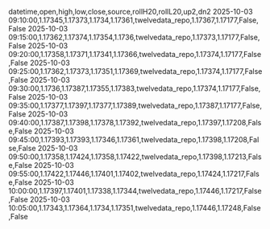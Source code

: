 datetime,open,high,low,close,source,rollH20,rollL20,up2,dn2
2025-10-03 09:10:00,1.17345,1.17373,1.1734,1.17361,twelvedata_repo,1.17367,1.17177,False,False
2025-10-03 09:15:00,1.17362,1.17374,1.17354,1.1736,twelvedata_repo,1.17373,1.17177,False,False
2025-10-03 09:20:00,1.17358,1.17371,1.17341,1.17366,twelvedata_repo,1.17374,1.17177,False,False
2025-10-03 09:25:00,1.17362,1.17373,1.17351,1.17369,twelvedata_repo,1.17374,1.17177,False,False
2025-10-03 09:30:00,1.1736,1.17387,1.17355,1.17383,twelvedata_repo,1.17374,1.17177,False,False
2025-10-03 09:35:00,1.17377,1.17397,1.17377,1.17389,twelvedata_repo,1.17387,1.17177,False,False
2025-10-03 09:40:00,1.17387,1.17398,1.17378,1.17392,twelvedata_repo,1.17397,1.17208,False,False
2025-10-03 09:45:00,1.17393,1.17393,1.17346,1.17361,twelvedata_repo,1.17398,1.17208,False,False
2025-10-03 09:50:00,1.17358,1.17424,1.17358,1.17422,twelvedata_repo,1.17398,1.17213,False,False
2025-10-03 09:55:00,1.17422,1.17446,1.17401,1.17402,twelvedata_repo,1.17424,1.17217,False,False
2025-10-03 10:00:00,1.17397,1.17401,1.17338,1.17344,twelvedata_repo,1.17446,1.17217,False,False
2025-10-03 10:05:00,1.17343,1.17364,1.1734,1.17351,twelvedata_repo,1.17446,1.17248,False,False
